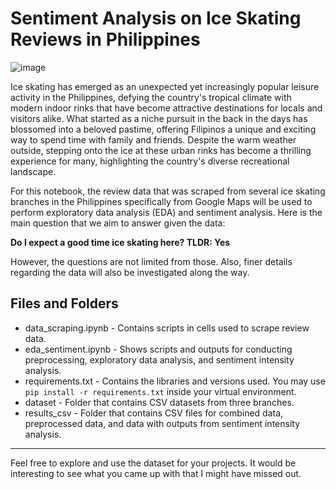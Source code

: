 # Sentiment Analysis on Ice Skating Reviews in Philippines

![image](https://github.com/JerickoDG/JerickoDG-SentimentAnalysis_IceSkatingPH/assets/60811658/87b400f4-01d3-4b19-8013-105f9b6b9a9f)

Ice skating has emerged as an unexpected yet increasingly popular leisure activity in the Philippines, defying the country's tropical climate with modern indoor rinks that have become attractive destinations for locals and visitors alike. What started as a niche pursuit in the back in the days has blossomed into a beloved pastime, offering Filipinos a unique and exciting way to spend time with family and friends. Despite the warm weather outside, stepping onto the ice at these urban rinks has become a thrilling experience for many, highlighting the country's diverse recreational landscape.

For this notebook, the review data that was scraped from several ice skating branches in the Philippines specifically from Google Maps will be used to perform exploratory data analysis (EDA) and sentiment analysis. Here is the main question that we aim to answer given the data:

**Do I expect a good time ice skating here? TLDR: Yes**

However, the questions are not limited from those. Also, finer details regarding the data will also be investigated along the way.

## Files and Folders
* data_scraping.ipynb - Contains scripts in cells used to scrape review data.
* eda_sentiment.ipynb - Shows scripts and outputs for conducting preprocessing, exploratory data analysis, and sentiment intensity analysis.
* requirements.txt - Contains the libraries and versions used. You may use `pip install -r requirements.txt` inside your virtual environment.
* dataset - Folder that contains CSV datasets from three branches.
* results_csv - Folder that contains CSV files for combined data, preprocessed data, and data with outputs from sentiment intensity analysis.
***
Feel free to explore and use the dataset for your projects. It would be interesting to see what you came up with that I might have missed out.
